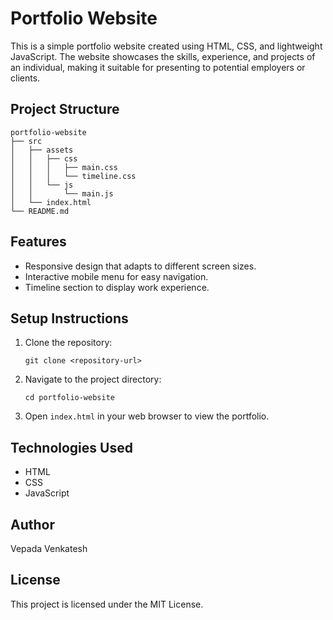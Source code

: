 # Portfolio Website

This is a simple portfolio website created using HTML, CSS, and lightweight JavaScript. The website showcases the skills, experience, and projects of an individual, making it suitable for presenting to potential employers or clients.

## Project Structure

```
portfolio-website
├── src
│   ├── assets
│   │   ├── css
│   │   │   ├── main.css
│   │   │   └── timeline.css
│   │   └── js
│   │       └── main.js
│   └── index.html
└── README.md
```

## Features

- Responsive design that adapts to different screen sizes.
- Interactive mobile menu for easy navigation.
- Timeline section to display work experience.

## Setup Instructions

1. Clone the repository:
   ```
   git clone <repository-url>
   ```

2. Navigate to the project directory:
   ```
   cd portfolio-website
   ```

3. Open `index.html` in your web browser to view the portfolio.

## Technologies Used

- HTML
- CSS
- JavaScript

## Author

Vepada Venkatesh

## License

This project is licensed under the MIT License.